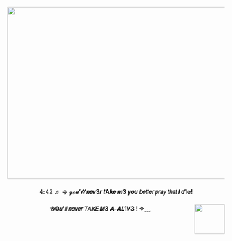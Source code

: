 
<p align="center">
      <img width="700" height="400" src="https://i.pinimg.com/736x/02/8b/26/028b26eb645256f45d179c0fe8bffeb3.jpg">
</p>
<h4 align="center">  𝟺:𝟺𝟸  ♬ → 𝓎ℴ𝓊’𝓁𝓁  𝙣𝙚𝙫3𝙧 𝙩A𝙠𝙚 𝙢3 𝙮𝙤𝙪 𝘣𝘦𝘵𝘵𝘦𝘳 𝘱𝘳𝘢𝘺 𝘵𝘩𝘢𝘵 𝙄 𝙙1e! 
<h4 align="center">  𝒴0𝘶'𝘭𝘭 𝘯𝘦𝘷𝘦𝘳 𝘛𝘈𝘒𝘌 𝙈3 𝘼-𝘼𝙇1𝙑3 ! ✧﹏ 
<img align="right" width="70" height="70" src="https://encrypted-tbn0.gstatic.com/images?q=tbn:ANd9GcQx4igGoiGOnsnLtLFpkZLYZm35uTfJ9qE9og&s"
